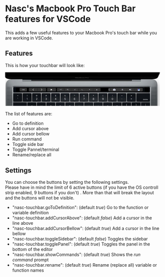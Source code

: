 # Nasc's Macbook Pro Touch Bar features for VSCode

This adds a few useful features to your Macbook Pro's touch bar while you are working in VSCode.

## Features

This is how your touchbar will look like:

![Touchbar visualization](nasc-macbook-pro-vscode-touch-bar.jpg)

The list of features are:

- Go to definition
- Add cursor above
- Add cursor bellow
- Run command
- Toggle side bar
- Toggle Pannel/terminal
- Rename/replace all

## Settings

You can choose the buttons by setting the following settings.  
Please have in mind the limit of 6 active buttons (if you have the OS controll strip enabled, 9 buttons if you don't) . More than that will break the layout and the buttons will not be visible.

- "nasc-touchbar.goToDefinition": (default _true_) Go to the function or variable definition
- "nasc-touchbar.addCursorAbove": (default _false_) Add a cursor in the line above
- "nasc-touchbar.addCursorBellow": (default _true_) Add a cursor in the line bellow
- "nasc-touchbar.toggleSidebar": (default _false_) Toggles the sidebar
- "nasc-touchbar.togglePanel": (default _true_) Toggles the panel in the bottom of the editor
- "nasc-touchbar.showCommands": (default _true_) Shows the _run command_ prompt
- "nasc-touchbar.rename": (default _true_) Rename (replace all) variable or function names